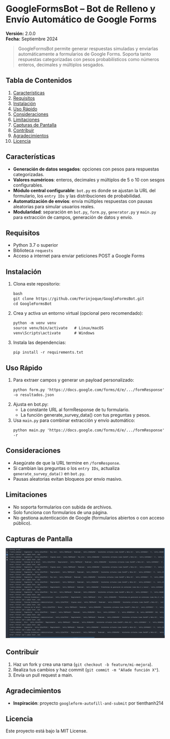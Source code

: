 # GoogleFormsBot – Bot de Relleno y Envío Automático de Google Forms

**Versión:** 2.0.0  
**Fecha:** Septiembre 2024

> GoogleFormsBot permite generar respuestas simuladas y enviarlas automáticamente a formularios de Google Forms. Soporta tanto respuestas categorizadas con pesos probabilísticos como números enteros, decimales y múltiplos sesgados.

## Tabla de Contenidos
1. [Características](#características)  
2. [Requisitos](#requisitos)  
3. [Instalación](#instalación)  
4. [Uso Rápido](#uso-rápido)  
5. [Consideraciones](#consideraciones)  
6. [Limitaciones](#limitaciones)  
7. [Capturas de Pantalla](#capturas-de-pantalla)  
8. [Contribuir](#contribuir)  
9. [Agradecimientos](#agradecimientos)  
10. [Licencia](#licencia)  

## Características
- **Generación de datos sesgados**: opciones con pesos para respuestas categorizadas.  
- **Valores numéricos**: enteros, decimales y múltiplos de 5 o 10 con sesgos configurables.  
- **Módulo central configurable**: `bot.py` es donde se ajustan la URL del formulario, los `entry IDs` y las distribuciones de probabilidad.  
- **Automatización de envíos**: envía múltiples respuestas con pausas aleatorias para simular usuarios reales.  
- **Modularidad**: separación en `bot.py`, `form.py`, `generator.py` y `main.py` para extracción de campos, generación de datos y envío.

## Requisitos
- Python 3.7 o superior  
- Biblioteca `requests`  
- Acceso a internet para enviar peticiones POST a Google Forms

## Instalación
1. Clona este repositorio:  
   ```
   bash
   git clone https://github.com/Ferinjoque/GoogleFormsBot.git
   cd GoogleFormsBot
   ```
2. Crea y activa un entorno virtual (opcional pero recomendado):
   ```
   python -m venv venv
   source venv/bin/activate   # Linux/macOS
   venv\Scripts\activate      # Windows
   ```
3. Instala las dependencias:
   ```
   pip install -r requirements.txt
   ```

## Uso Rápido
1. Para extraer campos y generar un payload personalizado:
   ```
   python form.py 'https://docs.google.com/forms/d/e/.../formResponse' -o resultados.json
   ```
2. Ajusta en bot.py:
   - La constante URL al formResponse de tu formulario.
   - La función generate_survey_data() con tus preguntas y pesos.
3. Usa `main.py` para combinar extracción y envío automático:
   ```
   python main.py 'https://docs.google.com/forms/d/e/.../formResponse' -r
   ```
   
## Consideraciones
- Asegúrate de que la URL termine en `/formResponse`.
- Si cambian las preguntas o los `entry IDs`, actualiza `generate_survey_data()` en `bot.py`.
- Pausas aleatorias evitan bloqueos por envío masivo.

## Limitaciones
- No soporta formularios con subida de archivos.
- Solo funciona con formularios de una página.
- No gestiona autenticación de Google (formularios abiertos o con acceso público).

## Capturas de Pantalla
![GoogleFormsBot](GoogleFormsBot.png)

## Contribuir
1. Haz un fork y crea una rama (```git checkout -b feature/mi-mejora```).
2. Realiza tus cambios y haz commit (```git commit -m "Añade función X"```).
3. Envía un pull request a main.

## Agradecimientos
- **Inspiración**: proyecto `googleform-autofill-and-submit` por tienthanh214

## Licencia
Este proyecto está bajo la MIT License.
